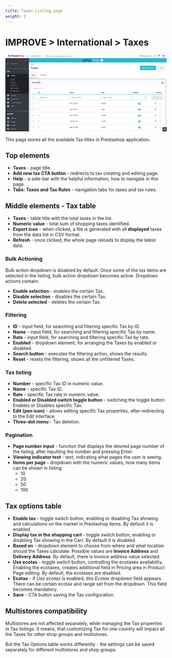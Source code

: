 ```yaml
---
title: Taxes Listing page
weight: 1
---
```

# IMPROVE > International > Taxes

![Taxes](static/img/international-taxes.png)

This page stores all the available Tax titles in Prestashop application.

## Top elements

- **Taxes** - page title.
- **Add new tax CTA button** - redirects to tax creating and editing page.
- **Help** - a side-bar with the helpful information, how to navigate in this page.
- **Tabs: Taxes and Tax Rules** - navigation tabs for taxes and tax rules.

## Middle elements - Tax table

- **Taxes** - table title with the total taxes in the list.
- **Numeric value** - total sum of shopping taxes identified.
- **Export icon** - when clicked, a file is generated with all **displayed** taxes from the data list in CSV format.
- **Refresh** - once clicked, the whole page reloads to display the latest data.

### Bulk Actioning

Bulk action dropdown is disabled by default. Once some of the tax items are selected in the listing, bulk action dropdown becomes active. Dropdown actions contain:<br>

- **Enable selection** - enables the certain Tax.
- **Disable selection** - disables the certain Tax.
- **Delete selected** - deletes the certain Tax.

### Filtering

- **ID** - input field, for searching and filtering specific Tax by ID.
- **Name** - input field, for searching and filtering specific Tax by name.
- **Rate** - input field, for searching and filtering specific Tax by rate.
- **Enabled** - dropdown element, for arranging the Taxes by enabled or disabled.
- **Search button** - executes the filtering action, shows the results.
- **Reset** - resets the filtering, shows all the unfiltered Taxes.

### Tax listing

- **Number** - specific Tax ID in numeric value.
- **Name** - specific Tax ID.
- **Rate** - specific Tax rate in numeric value.
- **Enabled or Disabled switch toggle button** - switching the toggle button Enables or Disables specific Tax.
- **Edit (pen icon)** - allows editing specific Tax properties, after redirecting to the Edit interface.
- **Three-dot menu** - Tax deletion.

### Pagination

- **Page number input** - function that displays the desired page number of the listing, after inputting the number and pressing Enter.
- **Viewing indicator text** - text, indicating what pages the user is seeing.
- **Items per page** - dropdown with the numeric values, how many items can be shown in listing:
  - 10
  - 20
  - 50
  - 100

## Tax options table

- **Enable tax** - toggle switch button, enabling or disabling Tax showing and calculations on the market in Prestashop items. By default it is enabled.
- **Display tax in the shopping cart** - toggle switch button, enabling or disabling Tax showing in the Cart. By default it is disabled.
- **Based on** - dropdown element to choose from where and what location should the Taxes calculate. Possible values are **Invoice Address** and **Delivery Address**. By default, there is Invoice address value selected.
- **Use ecotax** - toggle switch button, controlling the ecotaxes availability. Enabling the ecotaxes, creates additional field in Pricing area in Product Page editing. By default, the ecotaxes are disabled.
- **Ecotax** - if _Use ecotax_ is enabled, this _Ecotax_ dropdown field appears. There can be certain ecotax and range set from the dropdown. This field becomes mandatory.
- **Save** - CTA button saving the Tax configuration.

## Multistores compatibility

Multistores are not affected separately, while managing the Tax properties in Tax listings. It means, that customizing Tax for one country will impact all the Taxes for other shop groups and multistores. 

But the Tax Options table works differently - the settings can be saved separately for different multistores and shop groups.
